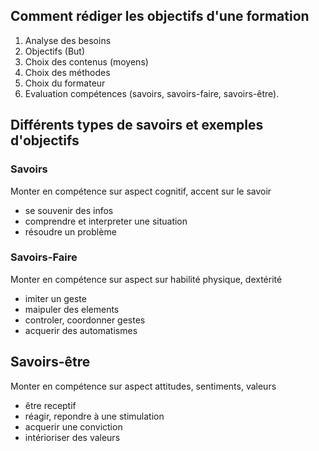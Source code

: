 

## Comment rédiger les objectifs d'une formation

1. Analyse des besoins
2. Objectifs (But)
3. Choix des contenus (moyens)
4. Choix des méthodes
5. Choix du formateur
6. Evaluation compétences (savoirs, savoirs-faire, savoirs-être).


## Différents types de savoirs et exemples d'objectifs


### Savoirs 

Monter en compétence sur aspect cognitif, accent sur le savoir
- se souvenir des infos
- comprendre et interpreter une situation
- résoudre un problème

### Savoirs-Faire

Monter en compétence sur aspect sur habilité physique, dextérité
- imiter un geste
- maipuler des elements
- controler, coordonner gestes
- acquerir des automatismes

## Savoirs-être
Monter en compétence sur aspect attitudes, sentiments, valeurs
- être receptif
- réagir, repondre à une stimulation
- acquerir une conviction
- intérioriser des valeurs
